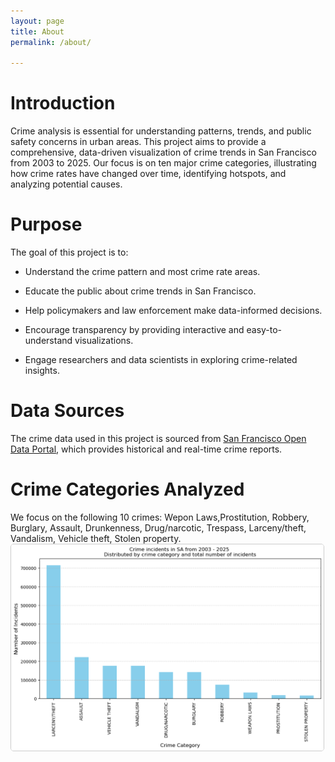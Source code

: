 ```yaml
---
layout: page
title: About
permalink: /about/

---
```



# Introduction

Crime analysis is essential for understanding patterns, trends, and public safety concerns in urban areas. This project aims to provide a comprehensive, data-driven visualization of crime trends in San Francisco from 2003 to 2025. Our focus is on ten major crime categories, illustrating how crime rates have changed over time, identifying hotspots, and analyzing potential causes.

# Purpose

The goal of this project is to:

* Understand the crime  pattern and most crime rate areas.

* Educate the public about crime trends in San Francisco.

* Help policymakers and law enforcement make data-informed decisions.

* Encourage transparency by providing interactive and easy-to-understand visualizations.

* Engage researchers and data scientists in exploring crime-related insights.

# Data Sources

The crime data used in this project is sourced from [San Francisco Open Data Portal](https://datasf.org/opendata/), which provides historical and real-time crime reports. 

# Crime Categories Analyzed

We focus on the following 10 crimes:
Wepon Laws,Prostitution, Robbery, Burglary, Assault, Drunkenness, Drug/narcotic, Trespass, Larceny/theft, Vandalism, Vehicle theft, Stolen property.
<img src="/assets/10_focus_crimes.png" alt="Crime Plot" width="500" style="border:1px solid #ccc; border-radius:5px;">


<!--You can find the source code for Minima at GitHub:
[jekyll][jekyll-organization] /
[minima](https://github.com/jekyll/minima)

You can find the source code for Jekyll at GitHub:
[jekyll][jekyll-organization] /
[jekyll](https://github.com/jekyll/jekyll)


[jekyll-organization]: https://github.com/jekyll -->
